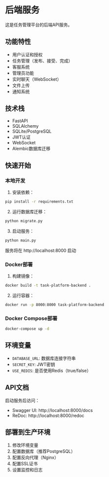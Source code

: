 # 后端服务

这是任务管理平台的后端API服务。

## 功能特性

- 用户认证和授权
- 任务管理（发布、接受、完成）
- 客服系统
- 管理员功能
- 实时聊天（WebSocket）
- 文件上传
- 通知系统

## 技术栈

- FastAPI
- SQLAlchemy
- SQLite/PostgreSQL
- JWT认证
- WebSocket
- Alembic数据库迁移

## 快速开始

### 本地开发

1. 安装依赖：
```bash
pip install -r requirements.txt
```

2. 运行数据库迁移：
```bash
python migrate.py
```

3. 启动服务：
```bash
python main.py
```

服务将在 http://localhost:8000 启动

### Docker部署

1. 构建镜像：
```bash
docker build -t task-platform-backend .
```

2. 运行容器：
```bash
docker run -p 8000:8000 task-platform-backend
```

### Docker Compose部署

```bash
docker-compose up -d
```

## 环境变量

- `DATABASE_URL`: 数据库连接字符串
- `SECRET_KEY`: JWT密钥
- `USE_REDIS`: 是否使用Redis（true/false）

## API文档

启动服务后访问：
- Swagger UI: http://localhost:8000/docs
- ReDoc: http://localhost:8000/redoc

## 部署到生产环境

1. 修改环境变量
2. 配置数据库（推荐PostgreSQL）
3. 配置反向代理（Nginx）
4. 配置SSL证书
5. 设置监控和日志
